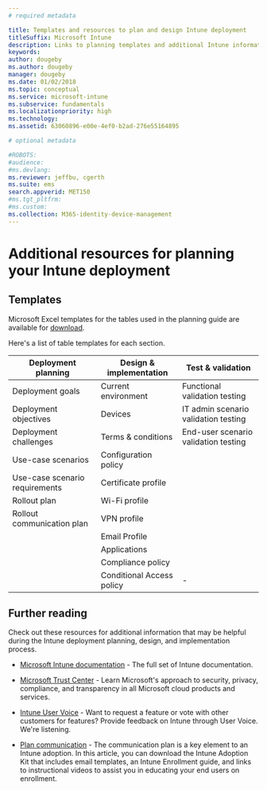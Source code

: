 ```yaml
---
# required metadata

title: Templates and resources to plan and design Intune deployment
titleSuffix: Microsoft Intune
description: Links to planning templates and additional Intune information that may be helpful during your Microsoft Intune deployment planning and implementation process.
keywords:
author: dougeby
ms.author: dougeby
manager: dougeby
ms.date: 01/02/2018
ms.topic: conceptual
ms.service: microsoft-intune
ms.subservice: fundamentals
ms.localizationpriority: high
ms.technology:
ms.assetid: 63060896-e00e-4ef0-b2ad-276e55164895

# optional metadata

#ROBOTS:
#audience:
#ms.devlang:
ms.reviewer: jeffbu, cgerth
ms.suite: ems
search.appverid: MET150
#ms.tgt_pltfrm:
#ms.custom: 
ms.collection: M365-identity-device-management
---
```


# Additional resources for planning your Intune deployment

## Templates

Microsoft Excel templates for the tables used in the planning guide are available for [download](https://gallery.technet.microsoft.com/Intune-deployment-planning-fae156c2?redir=0).

Here's a list of table templates for each section.

|Deployment planning  |Design & implementation   |Test & validation |
|-----|----- |------|
| Deployment goals |Current environment|Functional validation testing|
| Deployment objectives |Devices|IT admin scenario validation testing|
| Deployment challenges |Terms & conditions|End-user scenario validation testing|
| Use-case scenarios |Configuration policy| |
| Use-case scenario requirements |Certificate profile| |
| Rollout plan |Wi-Fi profile| |
| Rollout communication plan|VPN profile| |
| |  Email Profile | |
| | Applications | |
| | Compliance policy | |
| | Conditional Access policy|-|

## Further reading

Check out these resources for additional information that may be helpful during the Intune deployment planning, design, and implementation process.

- [Microsoft Intune documentation](https://docs.microsoft.com/intune/) - The full set of Intune documentation.

- [Microsoft Trust Center](https://www.microsoft.com/TrustCenter) - Learn Microsoft's approach to security, privacy, compliance, and transparency in all Microsoft cloud products and services.

- [Intune User Voice](https://microsoftintune.uservoice.com/) - Want to request a feature or vote with other customers for features? Provide feedback on Intune through User Voice. We're listening.

- [Plan communication](../migration-guide-communication-plan.md) - The communication plan is a key element to an Intune adoption. In this article, you can download the Intune Adoption Kit that includes email templates, an Intune Enrollment guide, and links to instructional videos to assist you in educating your end users on enrollment.
